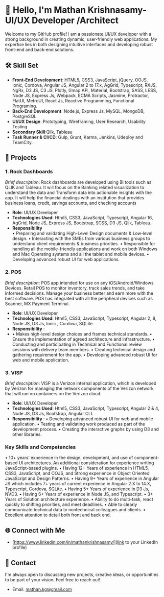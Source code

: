 # 👋 Hello, I'm Mathan Krishnasamy- UI/UX Developer /Architect

Welcome to my GitHub profile! I am a passionate UI/UX developer with a strong background in creating dynamic, user-friendly web applications. My expertise lies in both designing intuitive interfaces and developing robust front-end and back-end solutions.

## 🛠️ Skill Set

- **Front-End Development**: HTML5, CSS3, JavaScript, jQuery, OOJS, Ionic, Cordova,  Angular JS, Angular 2 to 17.x, AgGrid, Typescript, RXJS, NgRx, D3 JS, C3 JS, Plotly, Gmap API, Material, Bootstrap, SASS, LESS, Node JS, Express Js, Webpack, ECMA Scripts, Jasmine, Protractor, FlatUI, MetroUI, React Js, Reactive Programming, Functional Programing.
- **Back-End Development**: Node.js, Express Js, MySQL, MongoDB, PostgreSQL
- **UI/UX Design**: Prototyping, Wireframing, User Research, Usability Testing
-  **Secondary Skill**:Qlik, Tableau
-  **Task Runner & CI/CD**: Gulp, Grunt, Karma, Jenkins, Udeploy and TeamCity.

## 📂 Projects

### 1. Rock Dashboards
*Brief description*: Rock dashboards are developed using BI tools such as QLIK and Tableau. It will focus on the Banking related visualization to understand the data and Transform data into actionable insights with the app. It will help the financial dealings with an institution that provides business loans, credit, savings accounts, and checking accounts 

- **Role**: UI/UX Developer
- **Technologies Used**: Html5, CSS3, JavaScript, Typescript, Angular 16, AgGrid, Node JS, Express JS, Bootstrap, SCSS, D3 JS, Qlik, Tableau.
- **Responsibility**     
•	Preparing and validating High-Level Design documents & Low-level design.
•	Interacting with the SMEs from various business groups to understand client requirements & business priorities.
•	Responsible for handling all the mobile-friendly applications and work on both Windows and Mac Operating systems and all the tablet and mobile devices.
•	Developing advanced robust UI for web applications.


### 2. POS 
*Brief description*: POS app intended for use on any iOS/Android/Windows Devices. Retail POS to monitor inventory, track sales trends, and take informed decisions. Manage your business better and earn more with the best software. POS has integrated with all the peripheral devices such as Scanner, MX Payment Terminal.

- **Role**: UI/UX Developer
- **Technologies Used**: Html5, CSS3, JavaScript, Typescript, Angular 2, 8, Node JS, D3 Js, Ionic , Cordova, SQLite
- **Responsibility** :
- •	Makes high-level design choices and frames technical standards.
•	Ensure the implementation of agreed architecture and infrastructure.
•	Conducting and participating in Technical and Functional review sessions with delivery team members.
•	Creating technical design and gathering requirement for the app.
•	Developing advanced robust UI for web and mobile application.


### 3. VISP 
*Brief description*: VISP is a Verizon internal application, which is developed by Verizon for managing the network components of the Verizon network that will run on containers on the Verizon cloud. 

- **Role**: UI/UX Developer
- **Technologies Used**: Html5, CSS3, JavaScript, Typescript, Angular 2 & 4, Node JS, D3 Js, Bootstrap, Angular CLI.
-  **Responsibility** :
• Developing advanced robust UI for web and mobile application.
•	Testing and validating work produced as part of the development process.
•	Creating the interactive graphs by using D3 and other libraries.

### Key Skills and Competencies
•	10+ years’ experience in the design, development, and use of component-based UI architectures. An additional consideration for experience writing JavaScript-based plugins. 
•	Having 12+ Years of experience in HTML5, CSS3, JavaScript, and OOJS, and Strong experience in Object Oriented JavaScript and Design Patterns.
•	Having 9+ Years of experience in Angular JS which includes 7+ years of current experience in Angular 2.X to 14.X, Typescript, Cordova, SQLite.
•	Having 5+ Years of experience in D3 Js, NVD3.
•	Having 6+ Years of experience in Node JS, and Typescript.
•	3+ Years of Solution architecture experience.
•	Ability to do multi-task, react quickly to shifting priorities, and meet deadlines.
•	Able to clearly communicate technical data to nontechnical colleagues and clients.
•	Excellent attention to detail both front and back end.

## 🌐 Connect with Me

- [https://www.linkedin.com/in/mathankrishnasamy/](link to your LinkedIn profile)

## 📧 Contact

I'm always open to discussing new projects, creative ideas, or opportunities to be part of your vision. Feel free to reach out!

- Email: [mathan.kg@gmail.com](mailto:mathan.kg@gmail.com)

